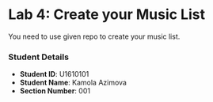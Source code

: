 # Lab 4: Create your Music List

You need to use given repo to create your music list.

### Student Details

- **Student ID**: U1610101
- **Student Name**: Kamola Azimova
- **Section Number**: 001
